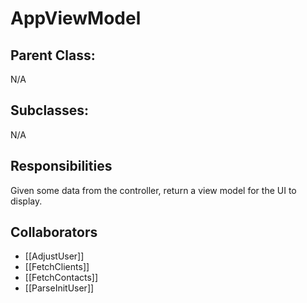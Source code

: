 # AppViewModel 

## Parent Class:
N/A

## Subclasses:
N/A

## Responsibilities
Given some data from the controller, return a view model for the UI to display.

## Collaborators
- [[AdjustUser]]
- [[FetchClients]]
- [[FetchContacts]]
- [[ParseInitUser]]